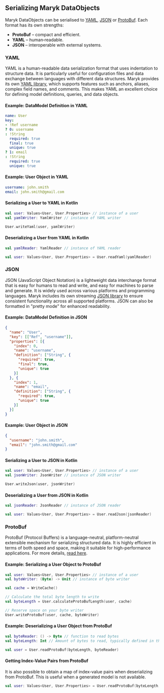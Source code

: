 ## Serializing Maryk DataObjects

Maryk DataObjects can be serialised to [YAML](#yaml), [JSON](#json) or [ProtoBuf](#protobuf). Each format has its own strengths:

- **ProtoBuf** – compact and efficient.
- **YAML** – human‑readable.
- **JSON** – interoperable with external systems.

### YAML

YAML is a human-readable data serialization format that uses indentation to structure data. It is particularly useful 
for configuration files and data exchange between languages with different data structures. Maryk provides its own 
[YAML library](../../yaml/README.md), which supports features such as anchors, aliases, complex field names, and 
comments. This makes YAML an excellent choice for defining model definitions, queries, and data objects.

#### Example: DataModel Definition in YAML

```yaml
name: User
key:
- !Ref username
? 0: username
: !String
  required: true
  final: true
  unique: true
? 1: email
: !String
  required: true
  unique: true
```

#### Example: User Object in YAML

```yaml
username: john.smith
email: john.smith@gmail.com
```

#### Serializing a User to YAML in Kotlin

```kotlin
val user: Values<User, User.Properties> // instance of a user
val yamlWriter: YamlWriter // instance of YAML writer

User.writeYaml(user, yamlWriter)
```

#### Deserializing a User from YAML in Kotlin

```kotlin
val yamlReader: YamlReader // instance of YAML reader

val user: Values<User, User.Properties> = User.readYaml(yamlReader)
```

### JSON

JSON (JavaScript Object Notation) is a lightweight data interchange format that is easy for humans to read and write, 
and easy for machines to parse and generate. It is widely used across various platforms and programming languages. 
Maryk includes its own streaming [JSON library](../../json/README.md) to ensure consistent functionality across all 
supported platforms. JSON can also be formatted in "pretty mode" for enhanced readability.

#### Example: DataModel Definition in JSON

```json
{
  "name": "User",
  "key": [["Ref", "username"]],
  "properties": [{
    "index": 0,
    "name": "username",
    "definition": ["String", {
      "required": true,
      "final": true,
      "unique": true
    }]
  }, {
    "index": 1,
    "name": "email",
    "definition": ["String", {
      "required": true,
      "unique": true
    }]
  }]
}
```

#### Example: User Object in JSON

```json
{
  "username": "john.smith",
  "email": "john.smith@gmail.com"
}
```

#### Serializing a User to JSON in Kotlin

```kotlin
val user: Values<User, User.Properties> // instance of a user
val jsonWriter: JsonWriter // instance of JSON writer

User.writeJson(user, jsonWriter)
```

#### Deserializing a User from JSON in Kotlin

```kotlin
val jsonReader: JsonReader // instance of JSON reader

val user: Values<User, User.Properties> = User.readJson(jsonReader)
```

### ProtoBuf

ProtoBuf (Protocol Buffers) is a language-neutral, platform-neutral extensible mechanism for serializing structured data. 
It is highly efficient in terms of both speed and space, making it suitable for high-performance applications. For more 
details, [read here](protobuf.md).

#### Example: Serializing a User Object to ProtoBuf

```kotlin
val user: Values<User, User.Properties> // instance of a user
val byteWriter: (Byte) -> Unit // instance of byte writer

val cache = WriteCache()

// Calculate the total byte length to write
val byteLength = User.calculateProtoBufLength(user, cache)

// Reserve space on your byte writer
User.writeProtoBuf(user, cache, byteWriter)
```

#### Example: Deserializing a User Object from ProtoBuf

```kotlin
val byteReader: () -> Byte // function to read bytes
val byteLength: Int // Amount of bytes to read, typically defined in the request

val user = User.readProtoBuf(byteLength, byteReader)
```

#### Getting Index-Value Pairs from ProtoBuf

It is also possible to obtain a map of index-value pairs when deserializing from ProtoBuf. This is useful when a 
generated model is not available.

```kotlin
val user: Values<User, User.Properties> = User.readProtoBuf(byteLength, byteReader)
```
